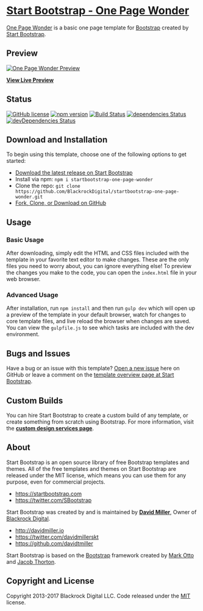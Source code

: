 # [Start Bootstrap - One Page Wonder](https://startbootstrap.com/template-overviews/one-page-wonder/)

[One Page Wonder](http://startbootstrap.com/template-overviews/one-page-wonder/) is a basic one page template for [Bootstrap](http://getbootstrap.com/) created by [Start Bootstrap](http://startbootstrap.com/).

## Preview

[![One Page Wonder Preview](https://pekatete.github.io/cashfund/images/cashfundpreview.png)](https://pekatete.github.io/cashfund/)

**[View Live Preview](https://pekatete.github.io/cashfund/)**

## Status

[![GitHub license](https://img.shields.io/badge/license-MIT-blue.svg)](https://raw.githubusercontent.com/BlackrockDigital/startbootstrap-one-page-wonder/master/LICENSE)
[![npm version](https://img.shields.io/npm/v/startbootstrap-one-page-wonder.svg)](https://www.npmjs.com/package/startbootstrap-one-page-wonder)
[![Build Status](https://travis-ci.org/BlackrockDigital/startbootstrap-one-page-wonder.svg?branch=master)](https://travis-ci.org/BlackrockDigital/startbootstrap-one-page-wonder)
[![dependencies Status](https://david-dm.org/BlackrockDigital/startbootstrap-one-page-wonder/status.svg)](https://david-dm.org/BlackrockDigital/startbootstrap-one-page-wonder)
[![devDependencies Status](https://david-dm.org/BlackrockDigital/startbootstrap-one-page-wonder/dev-status.svg)](https://david-dm.org/BlackrockDigital/startbootstrap-one-page-wonder?type=dev)

## Download and Installation

To begin using this template, choose one of the following options to get started:
* [Download the latest release on Start Bootstrap](https://startbootstrap.com/template-overviews/one-page-wonder/)
* Install via npm: `npm i startbootstrap-one-page-wonder`
* Clone the repo: `git clone https://github.com/BlackrockDigital/startbootstrap-one-page-wonder.git`
* [Fork, Clone, or Download on GitHub](https://github.com/BlackrockDigital/startbootstrap-one-page-wonder)

## Usage

### Basic Usage

After downloading, simply edit the HTML and CSS files included with the template in your favorite text editor to make changes. These are the only files you need to worry about, you can ignore everything else! To preview the changes you make to the code, you can open the `index.html` file in your web browser.

### Advanced Usage

After installation, run `npm install` and then run `gulp dev` which will open up a preview of the template in your default browser, watch for changes to core template files, and live reload the browser when changes are saved. You can view the `gulpfile.js` to see which tasks are included with the dev environment.

## Bugs and Issues

Have a bug or an issue with this template? [Open a new issue](https://github.com/BlackrockDigital/startbootstrap-one-page-wonder/issues) here on GitHub or leave a comment on the [template overview page at Start Bootstrap](http://startbootstrap.com/template-overviews/one-page-wonder/).

## Custom Builds

You can hire Start Bootstrap to create a custom build of any template, or create something from scratch using Bootstrap. For more information, visit the **[custom design services page](https://startbootstrap.com/bootstrap-design-services/)**.

## About

Start Bootstrap is an open source library of free Bootstrap templates and themes. All of the free templates and themes on Start Bootstrap are released under the MIT license, which means you can use them for any purpose, even for commercial projects.

* https://startbootstrap.com
* https://twitter.com/SBootstrap

Start Bootstrap was created by and is maintained by **[David Miller](http://davidmiller.io/)**, Owner of [Blackrock Digital](http://blackrockdigital.io/).

* http://davidmiller.io
* https://twitter.com/davidmillerskt
* https://github.com/davidtmiller

Start Bootstrap is based on the [Bootstrap](http://getbootstrap.com/) framework created by [Mark Otto](https://twitter.com/mdo) and [Jacob Thorton](https://twitter.com/fat).

## Copyright and License

Copyright 2013-2017 Blackrock Digital LLC. Code released under the [MIT](https://github.com/BlackrockDigital/startbootstrap-one-page-wonder/blob/gh-pages/LICENSE) license.
